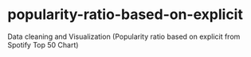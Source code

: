 # popularity-ratio-based-on-explicit
Data cleaning and Visualization (Popularity ratio based on explicit from Spotify Top 50 Chart)



